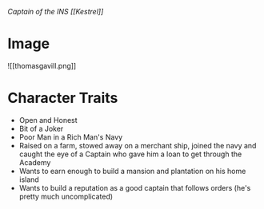 *Captain of the INS [[Kestrel]]*

# Image
![[thomasgavill.png]]
# Character Traits
- Open and Honest
- Bit of a Joker
- Poor Man in a Rich Man's Navy
- Raised on a farm, stowed away on a merchant ship, joined the navy and caught the eye of a Captain who gave him a loan to get through the Academy
- Wants to earn enough to build a mansion and plantation on his home island
- Wants to build a reputation as a good captain that follows orders (he's pretty much uncomplicated)